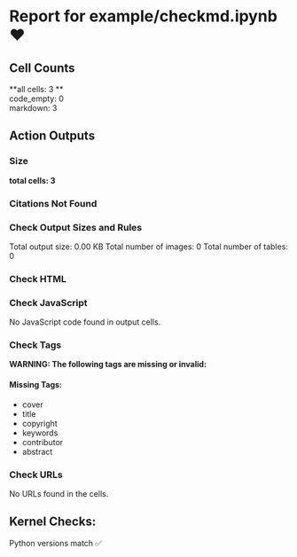 # Report for example/checkmd.ipynb ❤ 

## Cell Counts   
**all cells: 3 **  
code_empty: 0   
markdown: 3   

## Action Outputs

### Size
**total cells: 3**

### Citations Not Found


### Check Output Sizes and Rules

Total output size: 0.00 KB
Total number of images: 0
Total number of tables: 0

### Check HTML


### Check JavaScript
No JavaScript code found in output cells.


### Check Tags

**WARNING: The following tags are missing or invalid:**

#### Missing Tags:
- cover
- title
- copyright
- keywords
- contributor
- abstract


### Check URLs

No URLs found in the cells.

## Kernel Checks: 

Python versions match :white_check_mark:

